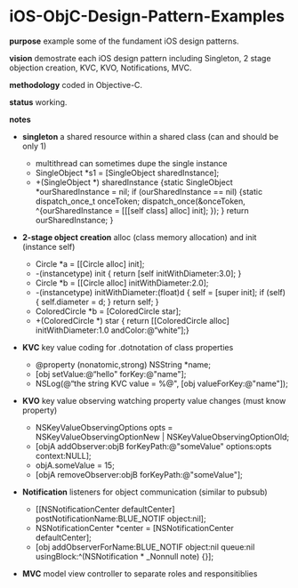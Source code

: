 # iOS-ObjC-Design-Pattern-Examples

**purpose** example some of the fundament iOS design patterns.

**vision** demostrate each iOS design pattern including Singleton, 2 stage objection creation, KVC, KVO, Notifications, MVC.

**methodology** coded in Objective-C.

**status** working.

**notes** 
- **singleton** a shared resource within a shared class (can and should be only 1)

    - multithread can sometimes dupe the single instance
    - SingleObject *s1 = [SingleObject sharedInstance];
    - +(SingleObject *) sharedInstance {static SingleObject *ourSharedInstance = nil; if (ourSharedInstance == nil) {static dispatch_once_t onceToken; dispatch_once(&onceToken, ^{ourSharedInstance = [[[self class] alloc] init]; }); } return ourSharedInstance; }
- **2-stage object creation** alloc (class memory allocation) and init (instance self)

    - Circle *a = [[Circle alloc] init];
    - -(instancetype) init { return [self initWithDiameter:3.0]; }
    - Circle *b = [[Circle alloc] initWithDiameter:2.0];
    - -(instancetype) initWithDiameter:(float)d { self = [super init]; if (self) { self.diameter = d; } return self; }
    - ColoredCircle *b = [ColoredCircle star];
    - +(ColoredCircle *) star { return [[ColoredCircle alloc] initWithDiameter:1.0 andColor:@“white”];}
- **KVC** key value coding for .dotnotation of class properties

    - @property (nonatomic,strong) NSString *name;
    - [obj setValue:@“hello" forKey:@"name"];
    - NSLog(@“the string KVC value = %@", [obj valueForKey:@"name"]);
- **KVO** key value observing watching property value changes (must know property)

    - NSKeyValueObservingOptions opts = NSKeyValueObservingOptionNew | NSKeyValueObservingOptionOld;
    - [objA addObserver:objB forKeyPath:@"someValue" options:opts context:NULL];
    - objA.someValue = 15;
    - [objA removeObserver:objB forKeyPath:@"someValue"];
- **Notification** listeners for object communication (similar to pubsub)

    - [[NSNotificationCenter defaultCenter] postNotificationName:BLUE_NOTIF object:nil];
    - NSNotificationCenter *center = [NSNotificationCenter defaultCenter];
    - [obj addObserverForName:BLUE_NOTIF object:nil queue:nil usingBlock:^(NSNotification * _Nonnull note) {}];
- **MVC** model view controller to separate roles and responsitiblies
